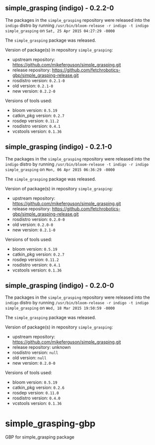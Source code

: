 ## simple_grasping (indigo) - 0.2.2-0

The packages in the `simple_grasping` repository were released into the `indigo` distro by running `/usr/bin/bloom-release -r indigo -t indigo simple_grasping` on `Sat, 25 Apr 2015 04:27:29 -0000`

The `simple_grasping` package was released.

Version of package(s) in repository `simple_grasping`:
- upstream repository: https://github.com/mikeferguson/simple_grasping.git
- release repository: https://github.com/fetchrobotics-gbp/simple_grasping-release.git
- rosdistro version: `0.2.1-0`
- old version: `0.2.1-0`
- new version: `0.2.2-0`

Versions of tools used:
- bloom version: `0.5.19`
- catkin_pkg version: `0.2.7`
- rosdep version: `0.11.2`
- rosdistro version: `0.4.1`
- vcstools version: `0.1.36`


## simple_grasping (indigo) - 0.2.1-0

The packages in the `simple_grasping` repository were released into the `indigo` distro by running `/usr/bin/bloom-release -t indigo -r indigo simple_grasping` on `Mon, 06 Apr 2015 06:36:29 -0000`

The `simple_grasping` package was released.

Version of package(s) in repository `simple_grasping`:
- upstream repository: https://github.com/mikeferguson/simple_grasping.git
- release repository: https://github.com/fetchrobotics-gbp/simple_grasping-release.git
- rosdistro version: `0.2.0-0`
- old version: `0.2.0-0`
- new version: `0.2.1-0`

Versions of tools used:
- bloom version: `0.5.19`
- catkin_pkg version: `0.2.7`
- rosdep version: `0.11.2`
- rosdistro version: `0.4.1`
- vcstools version: `0.1.36`


## simple_grasping (indigo) - 0.2.0-0

The packages in the `simple_grasping` repository were released into the `indigo` distro by running `/usr/bin/bloom-release -r indigo -t indigo simple_grasping` on `Wed, 18 Mar 2015 19:50:59 -0000`

The `simple_grasping` package was released.

Version of package(s) in repository `simple_grasping`:
- upstream repository: https://github.com/mikeferguson/simple_grasping.git
- release repository: unknown
- rosdistro version: `null`
- old version: `null`
- new version: `0.2.0-0`

Versions of tools used:
- bloom version: `0.5.19`
- catkin_pkg version: `0.2.6`
- rosdep version: `0.11.0`
- rosdistro version: `0.4.0`
- vcstools version: `0.1.36`


# simple_grasping-gbp
GBP for simple_grasping package
